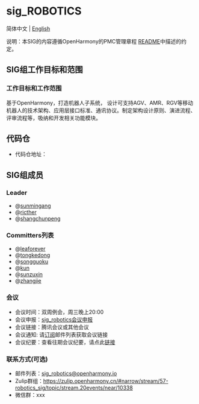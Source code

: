 # sig_ROBOTICS
简体中文 | [English](./sig_robotics.md)

说明：本SIG的内容遵循OpenHarmony的PMC管理章程 [README](/zh/pmc.md)中描述的约定。

## SIG组工作目标和范围

### 工作目标和工作范围
基于OpenHarmony，打造机器人子系统， 设计可支持AGV、AMR、RGV等移动机器人的技术架构、应用层接口标准、通讯协议。制定架构设计原则、演进流程、评审流程等，吸纳和开发相关功能模块。

## 代码仓
- 代码仓地址：

## SIG组成员

### Leader
- @[sunmingang](https://gitee.com/sunmingang)
- @[ricther](https://gitee.com/ricther)
- @[shangchunpeng](https://gitee.com/shangchunpeng)

### Committers列表
- @[leaforever](https://gitee.com/leaforever)
- @[tongkedong](https://gitee.com/tongkedong)
- @[songguoku](https://gitee.com/songguoku)
- @[kun](https://gitee.com/kun)
- @[sunzuxin](https://gitee.com/sunzuxin)
- @[zhangjie](https://gitee.com/zhangjie)


### 会议
 - 会议时间：双周例会，周三晚上20:00
 - 会议申报：[sig_robotics会议申报](https://etherpad.openharmony.cn/p/sig_robotics)
 - 会议链接：腾讯会议或其他会议
 - 会议通知: 请[订阅](dev@openharmony.io)邮件列表获取会议链接
 - 会议纪要：查看往期会议纪要，请点此[链接](https://gitee.com/openharmony-sig/sig-content/tree/master/robotics/meetings)

### 联系方式(可选)

- 邮件列表：sig_robotics@openharmony.io
- Zulip群组：https://zulip.openharmony.cn/#narrow/stream/57-robotics_sig/topic/stream.20events/near/10338
- 微信群：xxx
